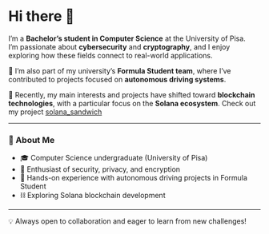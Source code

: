 # Hi there 👋

I’m a **Bachelor’s student in Computer Science** at the University of Pisa.  
I’m passionate about **cybersecurity** and **cryptography**, and I enjoy exploring how these fields connect to real-world applications.  

🚗 I’m also part of my university’s **Formula Student team**, where I’ve contributed to projects focused on **autonomous driving systems**.  

🔗 Recently, my main interests and projects have shifted toward **blockchain technologies**, with a particular focus on the **Solana ecosystem**. 
   Check out my project [solana_sandwich](https://github.com/pietrovalese/solana_sandwich)

---

### 🌟 About Me
- 🎓 Computer Science undergraduate (University of Pisa)  
- 🔐 Enthusiast of security, privacy, and encryption  
- 🚀 Hands-on experience with autonomous driving projects in Formula Student  
- ⛓️ Exploring Solana blockchain development  

---

💡 Always open to collaboration and eager to learn from new challenges!  
